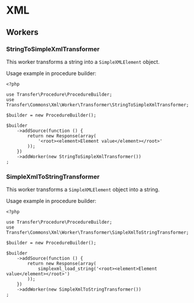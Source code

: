 XML
===

Workers
-------

### StringToSimpleXmlTransformer

This worker transforms a string into a `SimpleXMLElement` object.

Usage example in procedure builder:

    <?php
    
    use Transfer\Procedure\ProcedureBuilder;
    use Transfer\Commons\Xml\Worker\Transformer\StringToSimpleXmlTransformer;
    
    $builder = new ProcedureBuilder();
    
    $builder
        ->addSource(function () {
            return new Response(array(
                '<root><element>Element value</element></root>'
            ));
        })
        ->addWorker(new StringToSimpleXmlTransformer())
    ;
    
### SimpleXmlToStringTransformer

This worker transforms a `SimpleXMLElement` object into a string.

Usage example in procedure builder:

    <?php
    
    use Transfer\Procedure\ProcedureBuilder;
    use Transfer\Commons\Xml\Worker\Transformer\SimpleXmlToStringTransformer;
    
    $builder = new ProcedureBuilder();
    
    $builder
        ->addSource(function () {
            return new Response(array(
                simplexml_load_string('<root><element>Element value</element></root>')
            ));
        })
        ->addWorker(new SimpleXmlToStringTransformer())
    ;
    
